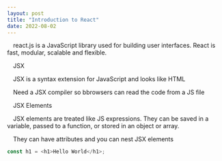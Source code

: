 ```yaml
---
layout: post
title: "Introduction to React"
date: 2022-08-02
---
```


<p>&emsp;react.js is a JavaScript library used for building user interfaces. React is fast, modular, scalable and flexible.</p>

<!--more-->

<p>&emsp;JSX</p>
<p>&emsp;JSX is a syntax extension for JavaScript and looks like HTML</p>
<p>&emsp;Need a JSX compiler so bbrowsers can read the code from a JS file</p>

<p>&emsp;JSX Elements</p>
<p>&emsp;JSX elements are treated like JS expressions. They can be saved in a variable, passed to a function, or stored in an object or array.</p>
<p>&emsp;They can have attributes and you can nest JSX elements</p>

```javascript
const h1 = <h1>Hello World</h1>;
```
